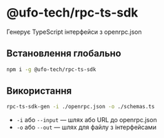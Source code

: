 # @ufo-tech/rpc-ts-sdk

Генерує TypeScript інтерфейси з openrpc.json

## Встановлення глобально

```sh
npm i -g @ufo-tech/rpc-ts-sdk
````

## Використання

```sh
rpc-ts-sdk-gen -i ./openrpc.json -o ./schemas.ts
```

* `-i` або `--input` — шлях або URL до openrpc.json
* `-o` або `--out` — шлях для файлу з інтерфейсами


